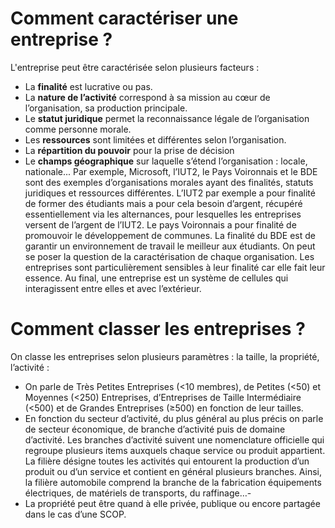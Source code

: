 # Comment caractériser une entreprise ?
L'entreprise peut être caractérisée selon plusieurs facteurs :
- La **finalité** est lucrative ou pas.
- La **nature de l’activité** correspond à sa mission au cœur de l’organisation, sa production principale.
- Le **statut juridique** permet la reconnaissance légale de l’organisation comme personne morale.
- Les **ressources** sont limitées et différentes selon l’organisation.
- La **répartition du pouvoir** pour la prise de décision
- Le **champs géographique** sur laquelle s’étend l’organisation : locale, nationale...
Par exemple, Microsoft, l’IUT2, le Pays Voironnais et le BDE sont des exemples d’organisations morales ayant des finalités, statuts juridiques et ressources différentes. L’IUT2 par exemple a pour finalité de former des étudiants mais a pour cela besoin d’argent, récupéré essentiellement via les alternances, pour lesquelles les entreprises versent de l’argent de l’IUT2. Le pays Voironnais a pour finalité de promouvoir le développement de communes. La finalité du BDE est de garantir un environnement de travail le meilleur aux étudiants. On peut se poser la question de la caractérisation de chaque organisation. Les entreprises sont particulièrement sensibles à leur finalité car elle fait leur essence.
Au final, une entreprise est un système de cellules qui interagissent entre elles et avec l’extérieur.
# Comment classer les entreprises ?
On classe les entreprises selon plusieurs paramètres : la taille, la propriété, l’activité :
- On parle de Très Petites Entreprises (<10 membres), de Petites (<50) et Moyennes (<250) Entreprises, d’Entreprises de Taille Intermédiaire (<500) et de Grandes Entreprises (≥500) en fonction de leur tailles.
- En fonction du secteur d’activité, du plus général au plus précis on parle de secteur économique, de branche d’activité puis de domaine d’activité. Les branches d’activité suivent une nomenclature officielle qui regroupe plusieurs items auxquels chaque service ou produit appartient. La filière désigne toutes les activités qui entourent la production d’un produit ou d’un service et contient en général plusieurs branches. Ainsi, la filière automobile comprend la branche de la fabrication équipements électriques, de matériels de transports, du raffinage…- 
- La propriété peut être quand à elle privée, publique ou encore partagée dans le cas d’une SCOP.